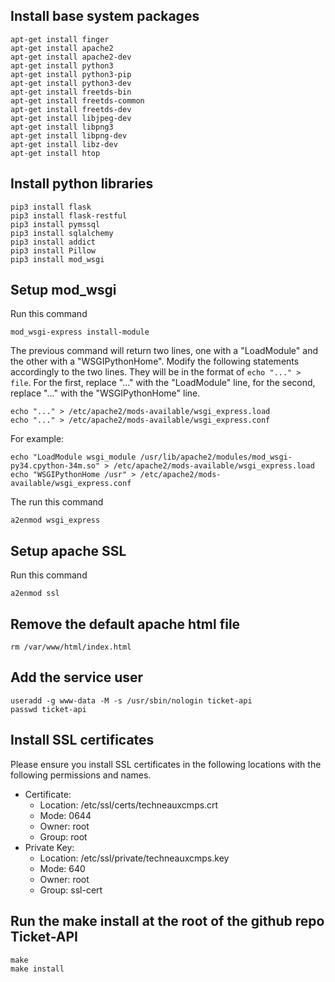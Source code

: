 ## Install base system packages

```
apt-get install finger
apt-get install apache2
apt-get install apache2-dev
apt-get install python3
apt-get install python3-pip
apt-get install python3-dev
apt-get install freetds-bin
apt-get install freetds-common
apt-get install freetds-dev
apt-get install libjpeg-dev
apt-get install libpng3
apt-get install libpng-dev
apt-get install libz-dev
apt-get install htop
```

## Install python libraries

```
pip3 install flask
pip3 install flask-restful
pip3 install pymssql
pip3 install sqlalchemy
pip3 install addict
pip3 install Pillow
pip3 install mod_wsgi
```

## Setup mod_wsgi
Run this command
```
mod_wsgi-express install-module
```
The previous command will return two lines, one with a "LoadModule" and the other with a "WSGIPythonHome". Modify the following statements accordingly to the two lines. They will be in the format of `echo "..." > file`. For the first, replace "..." with the "LoadModule" line, for the second, replace "..." with the "WSGIPythonHome" line.
```
echo "..." > /etc/apache2/mods-available/wsgi_express.load
echo "..." > /etc/apache2/mods-available/wsgi_express.conf
```
For example:
```
echo "LoadModule wsgi_module /usr/lib/apache2/modules/mod_wsgi-py34.cpython-34m.so" > /etc/apache2/mods-available/wsgi_express.load
echo "WSGIPythonHome /usr" > /etc/apache2/mods-available/wsgi_express.conf
```
The run this command
```
a2enmod wsgi_express
```

## Setup apache SSL
Run this command
```
a2enmod ssl
```


## Remove the default apache html file
```
rm /var/www/html/index.html
```

## Add the service user
```
useradd -g www-data -M -s /usr/sbin/nologin ticket-api
passwd ticket-api
```

## Install SSL certificates
Please ensure you install SSL certificates in the following locations with the following permissions and names.
- Certificate:
  - Location: /etc/ssl/certs/techneauxcmps.crt
  - Mode: 0644
  - Owner: root
  - Group: root
- Private Key:
  - Location: /etc/ssl/private/techneauxcmps.key
  - Mode: 640
  - Owner: root
  - Group: ssl-cert


## Run the make install at the root of the github repo Ticket-API
```
make
make install
```
